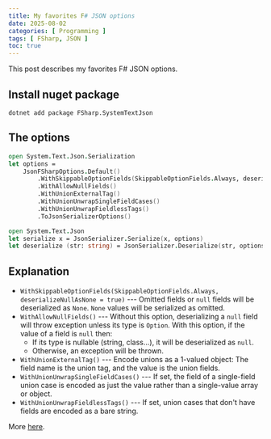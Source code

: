 ```yaml
---
title: My favorites F# JSON options
date: 2025-08-02
categories: [ Programming ]
tags: [ FSharp, JSON ]
toc: true
---
```


This post describes my favorites F# JSON options.

<!--more-->

## Install nuget package

```shell
dotnet add package FSharp.SystemTextJson
```

## The options

```fsharp
open System.Text.Json.Serialization
let options =
    JsonFSharpOptions.Default()
        .WithSkippableOptionFields(SkippableOptionFields.Always, deserializeNullAsNone = true)
        .WithAllowNullFields()
        .WithUnionExternalTag()
        .WithUnionUnwrapSingleFieldCases()
        .WithUnionUnwrapFieldlessTags()
        .ToJsonSerializerOptions()

open System.Text.Json
let serialize x = JsonSerializer.Serialize(x, options)
let deserialize (str: string) = JsonSerializer.Deserialize(str, options)
```

## Explanation

- `WithSkippableOptionFields(SkippableOptionFields.Always, deserializeNullAsNone = true)` --- Omitted fields or `null` fields will be deserialized as `None`. `None` values will be serialized as omitted.
- `WithAllowNullFields()` --- Without this option, deserializing a `null` field will throw exception unless its type is `Option`. With this option, if the value of a field is `null` then:
    - If its type is nullable (string, class...), it will be deserialized as `null`.
    - Otherwise, an exception will be thrown.
- `WithUnionExternalTag()` --- Encode unions as a 1-valued object: The field name is the union tag, and the value is the union fields.
- `WithUnionUnwrapSingleFieldCases()` --- If set, the field of a single-field union case is encoded as just the value rather than a single-value array or object.
- `WithUnionUnwrapFieldlessTags()` --- If set, union cases that don't have fields are encoded as a bare string.

More [here](https://github.com/Tarmil/FSharp.SystemTextJson/blob/master/docs/Customizing.md).
